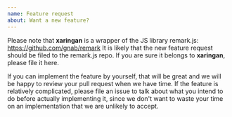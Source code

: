 ```yaml
---
name: Feature request
about: Want a new feature?
---
```


Please note that **xaringan** is a wrapper of the JS library remark.js: https://github.com/gnab/remark It is likely that the new feature request should be filed to the remark.js repo. If you are sure it belongs to **xaringan**, please file it here.

If you can implement the feature by yourself, that will be great and we will be happy to review your pull request when we have time. If the feature is relatively complicated, please file an issue to talk about what you intend to do before actually implementing it, since we don't want to waste your time on an implementation that we are unlikely to accept.
